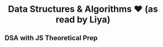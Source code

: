 # <h1 align="center"> Data Structures & Algorithms ❤️ (as read by Liya) </h1>

## DSA with JS Theoretical Prep

